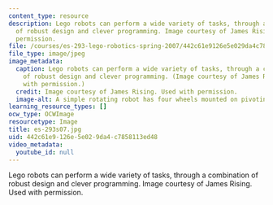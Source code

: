 ```yaml
---
content_type: resource
description: Lego robots can perform a wide variety of tasks, through a combination
  of robust design and clever programming. Image courtesy of James Rising. Used with
  permission.
file: /courses/es-293-lego-robotics-spring-2007/442c61e9126e5e029da4c7858113ed48_es-293s07.jpg
file_type: image/jpeg
image_metadata:
  caption: Lego robots can perform a wide variety of tasks, through a combination
    of robust design and clever programming. (Image courtesy of James Rising. Used
    with permission.)
  credit: Image courtesy of James Rising. Used with permission.
  image-alt: A simple rotating robot has four wheels mounted on pivoting arms.
learning_resource_types: []
ocw_type: OCWImage
resourcetype: Image
title: es-293s07.jpg
uid: 442c61e9-126e-5e02-9da4-c7858113ed48
video_metadata:
  youtube_id: null
---
```

Lego robots can perform a wide variety of tasks, through a combination of robust design and clever programming. Image courtesy of James Rising. Used with permission.